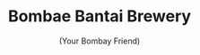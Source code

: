 ---
description: "Experience Bombay in a can: unique flavors and vibrant illustrations that embody the city's spirit and history - sip the essence of Mumbai."
layout: "bombae-bantai-brewery"
resources:
  - src: "assets/cover.jpg"
    title: "Cover for Bombae Bantai Brewery"
  - src: "assets/dieline.png"
    title: "2D layout of the box-packaging for the beer cans"
  - src: "assets/flavour-1.png"
    title: "Icon for Sugarush India Pale Ale flavour"
  - src: "assets/flavour-2.png"
    title: "Icon for Sweet Lime Blonde flavour"
  - src: "assets/flavour-3.png"
    title: "Icon for Cumin Wheat Ale flavour"
  - src: "assets/grid.jpg"
    title: "The grid used to generate labels for the beer cans"
  - src: "assets/label-1.jpg"
    title: "Label for a beer can of the Sugarush India Pale Ale flavour"
  - src: "assets/label-2.jpg"
    title: "Label for a beer can of the Sweet Lime Blonde flavour"
  - src: "assets/label-3.jpg"
    title: "Label for a beer can of the Cumin Wheat Ale flavour"
  - src: "assets/mockup-1.jpg"
    title: "Mockup of all 3 flavours of beer cans"
  - src: "assets/mockup-2.jpg"
    title: "Mockup of Cumin Wheat Ale flavour of beer can"
  - src: "assets/mockup-3.jpg"
    title: "Mockup of Sweet Lime Blonde flavour of beer can"
  - src: "assets/mockup-4.png"
    title: "Mockup of Cumin Wheat Ale flavour of beer can along with its label"
  - src: "assets/mockup-5.jpg"
    title: "Mockup of Sugarush India Pale Ale flavour of beer can"
  - src: "assets/mockup-6.jpg"
    title: "Mockup of all flavours of beer cans stacked together"
  - src: "assets/mockup-7.jpg"
    title: "Mockup of Sweet Lime Blonde and Cumin Wheat Ale of beer cans along with the boxes"
  - src: "assets/mockup-8.jpg"
    title: "Mockup of Cumin Wheat Ale of beer cans along with the boxes"
  - src: "assets/mockup-9.jpg"
    title: "Mockup of all beer cans in the box"
  - src: "assets/mockup-10.jpg"
    title: "Mockup of several coasters stacked together"
  - src: "assets/mockup-11.jpg"
    title: "Mockup of two coasters stacked together"
  - src: "assets/mockup-12.jpg"
    title: "Mockup of branded beer glasses"
  - src: "assets/mockup-13.jpg"
    title: "Mockup of branded beer glasses"
  - src: "assets/mockup-14.jpg"
    title: "Mockup of concert tickets"
  - src: "assets/mockup-15.jpg"
    title: "Instagram post for promotion"
  - src: "assets/moodboard-1.jpg"
    title: "Moodboard 1 referred for generating the art style"
  - src: "assets/moodboard-2.jpg"
    title: "Moodboard 1 referred for generating the art style"
  - src: "assets/typography-1.png"
    title: "Logo typography variant 1"
  - src: "assets/typography-2.png"
    title: "Logo typography variant 2"
  - src: "assets/typography-3.png"
    title: "Logo typography variant 3"
  - src: "assets/typography-4.png"
    title: "Logo typography variant 4"
subtitle: "(Your Bombay Friend)"
title: "Bombae Bantai Brewery"
weight: 13
---